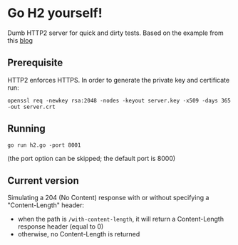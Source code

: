# Go H2 yourself!

Dumb HTTP2 server for quick and dirty tests.
Based on the example from this [blog](https://posener.github.io/http2/)


## Prerequisite

HTTP2 enforces HTTPS. In order to generate the private key and certificate run:


```
openssl req -newkey rsa:2048 -nodes -keyout server.key -x509 -days 365 -out server.crt
```


## Running

```
go run h2.go -port 8001
```

(the port option can be skipped; the default port is 8000)


## Current version

Simulating a 204 (No Content) response with or without specifying a "Content-Length" header:

- when the path is `/with-content-length`, it will return a Content-Length response header (equal to 0)
- otherwise, no Content-Length is returned
